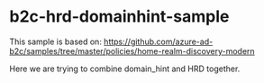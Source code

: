 # b2c-hrd-domainhint-sample

This sample is based on: https://github.com/azure-ad-b2c/samples/tree/master/policies/home-realm-discovery-modern

Here we are trying to combine domain_hint and HRD together.
